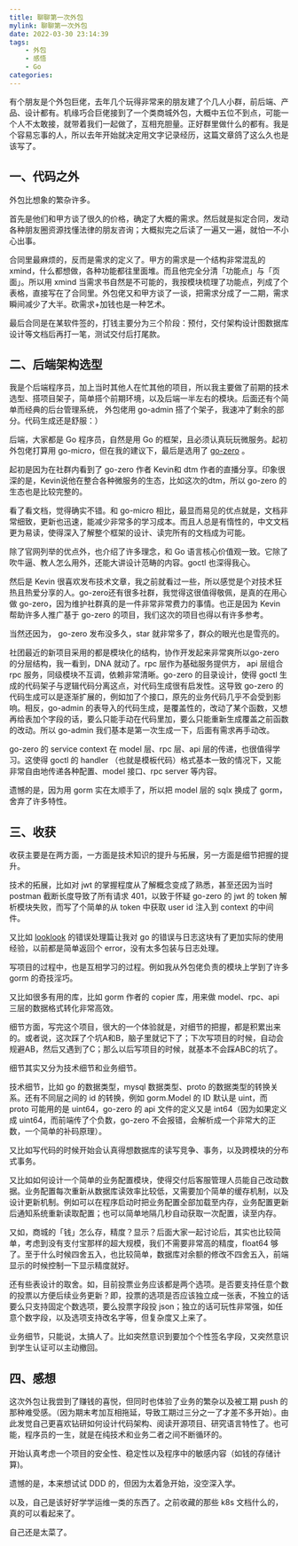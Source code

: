 ```yaml
---
title: 聊聊第一次外包
mylink: 聊聊第一次外包
date: 2022-03-30 23:14:39
tags:
    - 外包
    - 感悟
    - Go
categories:
---
```


有个朋友是个外包巨佬，去年几个玩得非常来的朋友建了个几人小群，前后端、产品、设计都有。机缘巧合巨佬接到了一个类商城外包，大概中五位不到点，可能一个人不太敢接，就带着我们一起做了，互相充胆量。正好群里做什么的都有。我是个容易忘事的人，所以去年开始就决定用文字记录经历，这篇文章鸽了这么久也是该写了。

<!--more-->

## 一、代码之外

外包比想象的繁杂许多。

首先是他们和甲方谈了很久的价格，确定了大概的需求。然后就是拟定合同，发动各种朋友圈资源找懂法律的朋友咨询；大概拟完之后读了一遍又一遍，就怕一不小心出事。

合同里最麻烦的，反而是需求的定义了。甲方的需求是一个结构非常混乱的 xmind，什么都想做，各种功能都往里面堆。而且他完全分清「功能点」与「页面」。所以用 xmind 当需求书自然是不可能的，我按模块梳理了功能点，列成了个表格，直接写在了合同里。外包佬又和甲方谈了一谈，把需求分成了一二期，需求瞬间减少了大半。砍需求+加钱也是一种艺术。

最后合同是在某软件签的，打钱主要分为三个阶段：预付，交付架构设计图数据库设计等文档后再打一笔，测试交付后打尾款。

## 二、后端架构选型

我是个后端程序员，加上当时其他人在忙其他的项目，所以我主要做了前期的技术选型、搭项目架子，简单搭个前期环境，以及后端一半左右的模块。后面还有个简单而经典的后台管理系统， 外包佬用 go-admin 搭了个架子，我速冲了剩余的部分。代码生成还是舒服：）

后端，大家都是 Go 程序员，自然是用 Go 的框架，且必须认真玩玩微服务。起初外包佬打算用 go-micro，但在我的建议下，最后是选用了 [go-zero](https://github.com/zeromicro/go-zero) 。

起初是因为在社群内看到了 go-zero 作者 Kevin和 dtm 作者的直播分享。印象很深的是，Kevin说他在整合各种微服务的生态，比如这次的dtm，所以 go-zero 的生态也是比较完整的。

看了看文档，觉得确实不错。和 go-micro 相比，最显而易见的优点就是，文档非常细致，更新也迅速，能减少非常多的学习成本。而且人总是有惰性的，中文文档更为易读，使得深入了解整个框架的设计、读完所有的文档成为可能。

除了官网列举的优点外，也介绍了许多理念，和 Go 语言核心价值观一致。它除了吹牛逼、教人怎么用外，还能大讲设计范畴的内容。goctl 也深得我心。

然后是 Kevin 很喜欢发布技术文章，我之前就看过一些，所以感觉是个对技术狂热且热爱分享的人。go-zero还有很多社群，我觉得这很值得敬佩，是真的在用心做 go-zero，因为维护社群真的是一件非常非常费力的事情。也正是因为 Kevin 帮助许多人推广基于 go-zero 的项目，我们这次的项目也得以有许多参考。

当然还因为， go-zero 发布没多久，star 就非常多了，群众的眼光也是雪亮的。

社团最近的新项目采用的都是模块化的结构，协作开发起来非常爽所以go-zero 的分层结构，我一看到，DNA 就动了。rpc 层作为基础服务提供方， api 层组合 rpc 服务，同级模块不互调，依赖非常清晰。go-zero 的目录设计，使得 goctl 生成的代码架子与逻辑代码分离这点，对代码生成很有启发性。这导致 go-zero 的代码生成可以是逐渐扩展的，例如加了个接口，原先的业务代码几乎不会受到影响。相反，go-admin 的表导入的代码生成，是覆盖性的，改动了某个函数，又想再给表加个字段的话，要么只能手动在代码里加，要么只能重新生成覆盖之前函数的改动。所以 go-admin 我们基本是第一次生成一下，后面有需求再手动改。

go-zero 的 service context 在 model 层、rpc 层、api 层的传递，也很值得学习。这使得 goctl 的 handler （也就是模板代码）格式基本一致的情况下，又能非常自由地传递各种配置、model 接口、rpc server 等内容。

遗憾的是，因为用 gorm 实在太顺手了，所以把 model 层的 sqlx 换成了 gorm，舍弃了许多特性。

## 三、收获

收获主要是在两方面，一方面是技术知识的提升与拓展，另一方面是细节把握的提升。

技术的拓展，比如对 jwt 的掌握程度从了解概念变成了熟悉，甚至还因为当时 postman 截断长度导致了所有请求 401，以致于怀疑 go-zero 的 jwt 的 token 解析模块失败，而写了个简单的从 token 中获取 user id 注入到 context 的中间件。

又比如 [looklook](https://github.com/Mikaelemmmm/go-zero-looklook) 的错误处理篇让我对 go 的错误与日志这块有了更加实际的使用经验，以前都是简单返回个 error，没有太多包装与日志处理。

写项目的过程中，也是互相学习的过程。例如我从外包佬负责的模块上学到了许多 gorm 的奇技淫巧。

又比如很多有用的库，比如 gorm 作者的 copier 库，用来做 model、rpc、api 三层的数据格式转化非常高效。

细节方面，写完这个项目，很大的一个体验就是，对细节的把握，都是积累出来的。或者说，这次踩了个坑A和B，脑子里就记下了；下次写项目的时候，自动会规避AB，然后又遇到了C；那么以后写项目的时候，就基本不会踩ABC的坑了。

细节其实又分为技术细节和业务细节。

技术细节，比如 go 的数据类型，mysql 数据类型、proto 的数据类型的转换关系。还有不同层之间的 id 的转换，例如 gorm.Model 的 ID 默认是 uint，而 proto 可能用的是 uint64，go-zero 的 api 文件的定义又是 int64（因为如果定义成 uint64，而前端传了个负数，go-zero 不会报错，会解析成一个非常大的正数，一个简单的补码原理）。

又比如写代码的时候开始会认真得想数据库的读写竞争、事务，以及跨模块的分布式事务。

又比如如何设计一个简单的业务配置模块，使得交付后客服管理人员能自己改动数据。业务配置每次重新从数据库读效率比较低，又需要加个简单的缓存机制，以及设计更新机制。例如可以在程序启动时把业务配置全部加载至内存，业务配置更新后通知系统重新读取配置；也可以简单地隔几秒自动获取一次配置，读至内存。

又如，商城的「钱」怎么存，精度？显示？后面大家一起讨论后，其实也比较简单，考虑到没有支付宝那样的超大规模，我们不需要非常高的精度，float64 够了。至于什么时候四舍五入，也比较简单，数据库对余额的修改不四舍五入，前端显示的时候控制一下显示精度就好。

还有些表设计的取舍。如，目前投票业务应该都是两个选项。是否要支持任意个数的投票以方便后续业务更新？即，投票的选项是否应该独立成一张表，不独立的话要么只支持固定个数选项，要么投票字段投 json；独立的话可玩性非常强，如任意个数字段，以及选项支持改名字等，但复杂度又上来了。

业务细节，只能说，太搞人了。比如突然意识到要加个个性签名字段，又突然意识到学生认证可以主动撤回。

## 四、感想

这次外包让我尝到了赚钱的喜悦，但同时也体验了业务的繁杂以及被工期 push 的那种难受感。（因为期末考加互相拖延，导致工期过三分之一了才差不多开始）。由此发觉自己更喜欢钻研如何设计代码架构、阅读开源项目、研究语言特性了。也可能，程序员的一生，就是在纯技术和业务二者之间不断循环的。

开始认真考虑一个项目的安全性、稳定性以及程序中的敏感内容（如钱的存储计算)。

遗憾的是，本来想试试 DDD 的，但因为太着急开始，没空深入学。

以及，自己是该好好学学运维一类的东西了。之前收藏的那些 k8s 文档什么的，真的可以看起来了。

自己还是太菜了。
